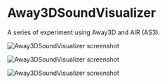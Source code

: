 Away3DSoundVisualizer
=====================

A series of experiment using Away3D and AIR (AS3).

![Away3DSoundVisualizer screenshot](https://github.com/st-f/Away3DSoundVisualizer/raw/master/screenshots/screenshot1.png)

![Away3DSoundVisualizer screenshot](https://github.com/st-f/Away3DSoundVisualizer/raw/master/screenshots/screenshot2.png)

![Away3DSoundVisualizer screenshot](https://github.com/st-f/Away3DSoundVisualizer/raw/master/screenshots/screenshot3.png)